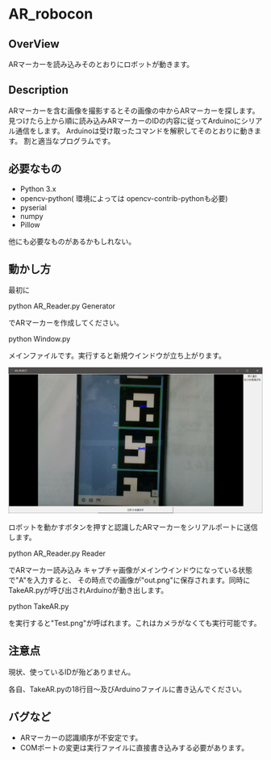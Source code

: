 # AR_robocon


## OverView
ARマーカーを読み込みそのとおりにロボットが動きます。

## Description
ARマーカーを含む画像を撮影するとその画像の中からARマーカーを探します。
見つけたら上から順に読み込みARマーカーのIDの内容に従ってArduinoにシリアル通信をします。
Arduinoは受け取ったコマンドを解釈してそのとおりに動きます。
割と適当なプログラムです。


## 必要なもの
- Python 3.x
- opencv-python( 環境によっては opencv-contrib-pythonも必要)
- pyserial
- numpy
- Pillow

他にも必要なものがあるかもしれない。
## 動かし方
最初に

python AR_Reader.py Generator

でARマーカーを作成してください。


python Window.py

メインファイルです。実行すると新規ウインドウが立ち上がります。

![動作イメージ](イメージ.png)

ロボットを動かすボタンを押すと認識したARマーカーをシリアルポートに送信します。


python AR_Reader.py Reader

でARマーカー読み込み
キャプチャ画像がメインウインドウになっている状態で"A"を入力すると、
その時点での画像が"out.png"に保存されます。同時にTakeAR.pyが呼び出されArduinoが動き出します。


python TakeAR.py

を実行すると"Test.png"が呼ばれます。これはカメラがなくても実行可能です。

## 注意点
現状、使っているIDが殆どありません。

各自、TakeAR.pyの18行目～及びArduinoファイルに書き込んでください。

## バグなど

- ARマーカーの認識順序が不安定です。
- COMポートの変更は実行ファイルに直接書き込みする必要があります。
